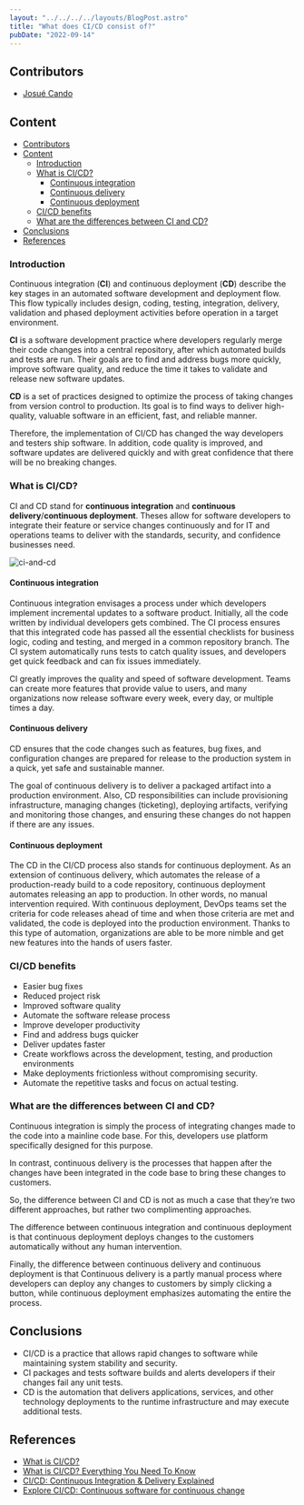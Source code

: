 ```yaml
---
layout: "../../../../layouts/BlogPost.astro"
title: "What does CI/CD consist of?"
pubDate: "2022-09-14"
---
```


## Contributors

- [Josué Cando](https://github.com/JosueOb)

## Content

- [Contributors](#contributors)
- [Content](#content)
  - [Introduction](#introduction)
  - [What is CI/CD?](#what-is-cicd)
    - [Continuous integration](#continuous-integration)
    - [Continuous delivery](#continuous-delivery)
    - [Continuous deployment](#continuous-deployment)
  - [CI/CD benefits](#cicd-benefits)
  - [What are the differences between CI and CD?](#what-are-the-differences-between-ci-and-cd)
- [Conclusions](#conclusions)
- [References](#references)

### Introduction

Continuous integration (**CI**) and continuous deployment (**CD**) describe the key stages in an automated software
development and deployment flow. This flow typically includes design, coding, testing, integration, delivery, validation
and phased deployment activities before operation in a target environment.

**CI** is a software development practice where developers regularly merge their code changes into a central repository,
after which automated builds and tests are run. Their goals are to find and address bugs more quickly, improve software
quality, and reduce the time it takes to validate and release new software updates.

**CD** is a set of practices designed to optimize the process of taking changes from version control to
production. Its goal is to find ways to deliver high-quality, valuable software in an efficient, fast, and reliable
manner.

Therefore, the implementation of CI/CD has changed the way developers and testers ship software. In addition, code
quality is improved, and software updates are delivered quickly and with great confidence that there will be no breaking
changes.

### What is CI/CD?

CI and CD stand for **continuous integration** and **continuous delivery**/**continuous deployment**. Theses allow for
software developers to integrate their feature or service changes continuously and for IT and operations teams to
deliver with the standards, security, and confidence businesses need.

![ci-and-cd](https://assets.website-files.com/5feac9d1cc32ae279e536778/602a3b4cf516c0a3ba5ee3b5_continuous%20integration%20delivery%20deployment.jpeg)

#### Continuous integration

Continuous integration envisages a process under which developers implement incremental updates to a software product.
Initially, all the code written by individual developers gets combined. The CI process ensures that this integrated code
has passed all the essential checklists for business logic, coding and testing, and merged in a common repository
branch. The CI system automatically runs tests to catch quality issues, and developers get quick feedback and can fix
issues immediately.

CI greatly improves the quality and speed of software development. Teams can create more features that provide value to
users, and many organizations now release software every week, every day, or multiple times a day.

#### Continuous delivery

CD ensures that the code changes such as features, bug fixes, and configuration changes are prepared for release to the
production system in a quick, yet safe and sustainable manner.

The goal of continuous delivery is to deliver a packaged artifact into a production environment. Also, CD
responsibilities can include provisioning infrastructure, managing changes (ticketing), deploying artifacts, verifying
and monitoring those changes, and ensuring these changes do not happen if there are any issues.

#### Continuous deployment

The CD in the CI/CD process also stands for continuous deployment. As an extension of continuous delivery, which
automates the release of a production-ready build to a code repository, continuous deployment automates releasing an app
to production. In other words, no manual intervention required. With continuous deployment, DevOps teams set the
criteria for code releases ahead of time and when those criteria are met and validated, the code is deployed into the
production environment. Thanks to this type of automation, organizations are able to be more nimble and get new features
into the hands of users faster.

### CI/CD benefits

- Easier bug fixes
- Reduced project risk
- Improved software quality
- Automate the software release process
- Improve developer productivity
- Find and address bugs quicker
- Deliver updates faster
- Create workflows across the development, testing, and production environments
- Make deployments frictionless without compromising security.
- Automate the repetitive tasks and focus on actual testing.

### What are the differences between CI and CD?

Continuous integration is simply the process of integrating changes made to the code into a mainline code base. For
this, developers use platform specifically designed for this purpose.

In contrast, continuous delivery is the processes that happen after the changes have been integrated in the code base to
bring these changes to customers.

So, the difference between CI and CD is not as much a case that they’re two different approaches, but rather two
complimenting approaches.

The difference between continuous integration and continuous deployment is that continuous deployment deploys changes to
the customers automatically without any human intervention.

Finally, the difference between continuous delivery and continuous deployment is that Continuous delivery is a partly
manual process where developers can deploy any changes to customers by simply clicking a button, while continuous
deployment emphasizes automating the entire the process.

## Conclusions

- CI/CD is a practice that allows rapid changes to software while maintaining system stability and security.
- CI packages and tests software builds and alerts developers if their changes fail any unit tests.
- CD is the automation that delivers applications, services, and other technology deployments to the runtime
  infrastructure and may execute additional tests.

## References

- [What is CI/CD?](https://www.redhat.com/en/topics/devops/what-is-ci-cd#continuous-delivery)
- [What is CI/CD? Everything You Need To Know](https://harness.io/blog/what-is-ci-cd)
- [CI/CD: Continuous Integration & Delivery Explained](https://semaphoreci.com/cicd)
- [Explore CI/CD: Continuous software for continuous change](https://www.ericsson.com/en/ci-cd?gclid=Cj0KCQjwgO2XBhCaARIsANrW2X2i4XzGuAfwKOcaaA5Fuh8IX0UlaR5DXANmB3KAzAOLOa_38Tpw73waAtjMEALw_wcB&gclsrc=aw.ds)
